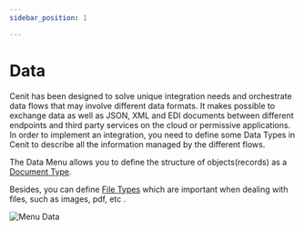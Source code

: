 ```yaml
---
sidebar_position: 1

---
```


# Data

Cenit has been designed to solve unique integration needs and orchestrate data flows that may involve different data formats. It makes possible to exchange data as well as  JSON, XML and EDI documents between different endpoints and third party services on the cloud or permissive applications. In order to implement an integration, you need to  define some Data Types in Cenit to describe all the information managed by the different flows.

The Data Menu allows you to define the structure of objects(records) as a  [Document Type](data/document_types.md). 

Besides, you can define [File Types](data/file_types.md) which are important when dealing with files, such as images, pdf, etc .

![Menu Data](https://user-images.githubusercontent.com/99367633/160849721-06e99859-5b8f-455b-a601-4283a0b3d464.png)